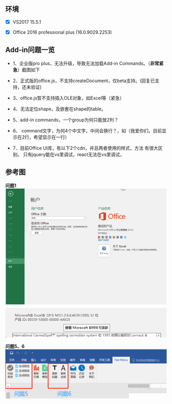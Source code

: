 
## 环境
- [x]  VS2017 15.5.1
- [x]  Office 2016 professional plus (16.0.9029.2253)


## Add-in问题一览

-  1、企业版pro plus，无法升级，导致无法加载Add-in Commands。（**非常紧急**）截图如下

-  2、正式版的office.js，不支持createDocument，仅beta支持。(回复已支持，还未验证)

-  3、office.js暂不支持插入OLE对象，如Excel等（紧急）

-  4、无法定位shape，及嵌套在shape的table。

-  5、add-in commands，一个group为何只能放2列？

-  6、 command文字，为何4个中文字，中间会换行？，如（我爱你们，目前显示在2行，希望显示在一行）

-  7、目前Office UI库，有以下2个cdn，并且两者使用的样式，方法 有很大区别。
      只有jquery能在vs里调试，react无法在vs里调试，


## 参考图
**问题1**
<img src="https://raw.githubusercontent.com/office-add-ins/AddinDemo/master/version1.png"  alt="图片描述文字"/>
<img src="https://raw.githubusercontent.com/office-add-ins/AddinDemo/master/version2.png"  alt="图片描述文字"/>


**问题5、6**
<img src="https://raw.githubusercontent.com/office-add-ins/AddinDemo/master/menu.png"  alt="图片描述文字"/>
